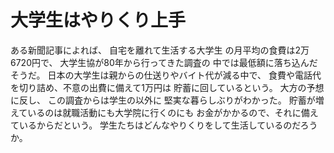 # 大学生はやりくり上手

ある新聞記事によれば、
自宅を離れて生活する大学生
の月平均の食費は2万6720円で、
大学生協が80年から行ってきた調査の
中では最低額に落ち込んだそうだ。
日本の大学生は親からの仕送りやバイト代が減る中で、
食費や電話代を切り詰め、不意の出費に備えて1万円は
貯蓄に回しているという。
大方の予想に反し、
この調査からは学生の以外に
堅実な暮らしぶりがわかった。
貯蓄が増えているのは就職活動にも大学院に行くのにも
お金がかかるので、それに備えているからだという。
学生たちはどんなやりくりをして生活しているのだろうか。
